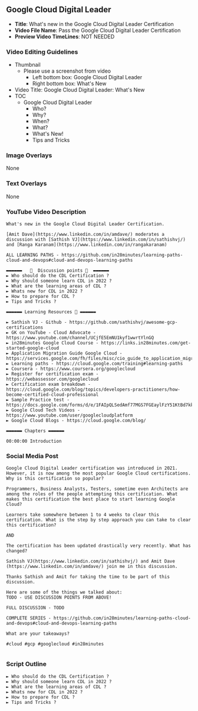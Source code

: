 ##  Google Cloud Digital Leader

- **Title**: What's new in the Google Cloud Digital Leader Certification
- **Video File Name**: Pass the Google Cloud Digital Leader Certification
- **Preview Video TimeLines**: NOT NEEDED

### Video Editing Guidelines

- Thumbnail 
	- Please use a screenshot from video
		- Left bottom box: Google Cloud Digital Leader
		- Right bottom box: What's New
- Video Title: Google Cloud Digital Leader: What's New
- TOC
	- Google Cloud Digital Leader
		- Who?
		- Why?
		- When?
		- What?
		- What's New!
		- Tips and Tricks
### Image Overlays

None

### Text Overlays

None

### YouTube Video Description

```
What's new in the Google Cloud Digital Leader Certification.

[Amit Dave](https://www.linkedin.com/in/amdave/) moderates a discussion with [Sathish VJ](https://www.linkedin.com/in/sathishvj/) and [Ranga Karanam](https://www.linkedin.com/in/rangakaranam) 

ALL LEARNING PATHS - https://github.com/in28minutes/learning-paths-cloud-and-devops#cloud-and-devops-learning-paths

▬▬▬▬▬▬   💎  Discussion points 💎  ▬▬▬▬▬▬ 
► Who should do the CDL Certification ?
► Why should someone learn CDL in 2022 ?
► What are the learning areas of CDL ? 
► Whats new for CDL in 2022 ?
► How to prepare for CDL ? 
► Tips and Tricks ?

▬▬▬▬▬▬ Learning Resources 🔗 ▬▬▬▬▬▬ 

► Sathish VJ - Github - https://github.com/sathishvj/awesome-gcp-certifications
► GK on YouTube - Cloud Advocate - https://www.youtube.com/channel/UCjfE5EmNU1kyf1wwrtYlnGQ
► in28minutes Google Cloud Course - https://links.in28minutes.com/get-started-google-cloud
► Application Migration Guide Google Cloud - https://services.google.com/fh/files/misc/cio_guide_to_application_migraton.pdf
► Learning paths - https://cloud.google.com/training#learning-paths
► Coursera - https://www.coursera.org/googlecloud
► Register for certification exam - https://webassessor.com/googlecloud
► Certification exam breakdown - https://cloud.google.com/blog/topics/developers-practitioners/how-become-certified-cloud-professional
► Sample Practice test - https://docs.google.com/forms/d/e/1FAIpQLSedAmf77MGS7FGEaylFzY51KtBd7kkIZJIMDsV5zSRSmpKIOA/viewform
► Google Cloud Tech Videos - https://www.youtube.com/user/googlecloudplatform
► Google Cloud Blogs - https://cloud.google.com/blog/

▬▬▬▬▬▬ Chapters ▬▬▬▬▬▬ 

00:00:00 Introduction

```

### Social Media Post

```
Google Cloud Digital Leader certification was introduced in 2021. However, it is now among the most popular Google Cloud certifications. Why is this certification so popular?

Programmers, Business Analysts, Testers, sometime even Architects are among the roles of the people attempting this certification. What makes this certification the best place to start learning Google Cloud?

Learners take somewhere between 1 to 4 weeks to clear this certification. What is the step by step approach you can take to clear this certification? 

AND

The certification has been updated drastically very recently. What has changed?

Sathish VJ(https://www.linkedin.com/in/sathishvj/) and Amit Dave (https://www.linkedin.com/in/amdave/) join me in this discussion.

Thanks Sathish and Amit for taking the time to be part of this discussion.

Here are some of the things we talked about:
TODO - USE DISCUSSION POINTS FROM ABOVE!

FULL DISCUSSION - TODO

COMPLETE SERIES - https://github.com/in28minutes/learning-paths-cloud-and-devops#cloud-and-devops-learning-paths

What are your takeaways?

#cloud #gcp #googlecloud #in28minutes


```

### Script Outline

```
► Who should do the CDL Certification ?
► Why should someone learn CDL in 2022 ?
► What are the learning areas of CDL ? 
► Whats new for CDL in 2022 ?
► How to prepare for CDL ? 
► Tips and Tricks ?

```
